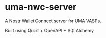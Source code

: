 # uma-nwc-server

A Nostr Wallet Connect server for UMA VASPs.

Built using Quart + OpenAPI + SQLAlchemy
